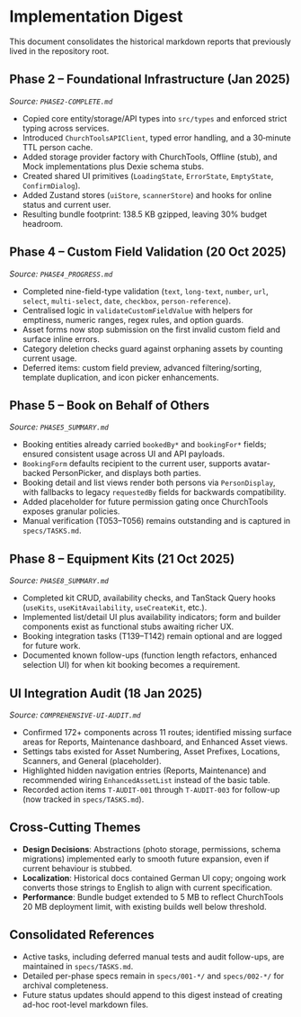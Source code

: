 # Implementation Digest

This document consolidates the historical markdown reports that previously lived in the repository root.

## Phase 2 – Foundational Infrastructure (Jan 2025)
_Source: `PHASE2-COMPLETE.md`_

- Copied core entity/storage/API types into `src/types` and enforced strict typing across services.
- Introduced `ChurchToolsAPIClient`, typed error handling, and a 30‑minute TTL person cache.
- Added storage provider factory with ChurchTools, Offline (stub), and Mock implementations plus Dexie schema stubs.
- Created shared UI primitives (`LoadingState`, `ErrorState`, `EmptyState`, `ConfirmDialog`).
- Added Zustand stores (`uiStore`, `scannerStore`) and hooks for online status and current user.
- Resulting bundle footprint: 138.5 KB gzipped, leaving 30% budget headroom.

## Phase 4 – Custom Field Validation (20 Oct 2025)
_Source: `PHASE4_PROGRESS.md`_

- Completed nine-field-type validation (`text`, `long-text`, `number`, `url`, `select`, `multi-select`, `date`, `checkbox`, `person-reference`).
- Centralised logic in `validateCustomFieldValue` with helpers for emptiness, numeric ranges, regex rules, and option guards.
- Asset forms now stop submission on the first invalid custom field and surface inline errors.
- Category deletion checks guard against orphaning assets by counting current usage.
- Deferred items: custom field preview, advanced filtering/sorting, template duplication, and icon picker enhancements.

## Phase 5 – Book on Behalf of Others
_Source: `PHASE5_SUMMARY.md`_

- Booking entities already carried `bookedBy*` and `bookingFor*` fields; ensured consistent usage across UI and API payloads.
- `BookingForm` defaults recipient to the current user, supports avatar-backed PersonPicker, and displays both parties.
- Booking detail and list views render both persons via `PersonDisplay`, with fallbacks to legacy `requestedBy` fields for backwards compatibility.
- Added placeholder for future permission gating once ChurchTools exposes granular policies.
- Manual verification (T053–T056) remains outstanding and is captured in `specs/TASKS.md`.

## Phase 8 – Equipment Kits (21 Oct 2025)
_Source: `PHASE8_SUMMARY.md`_

- Completed kit CRUD, availability checks, and TanStack Query hooks (`useKits`, `useKitAvailability`, `useCreateKit`, etc.).
- Implemented list/detail UI plus availability indicators; form and builder components exist as functional stubs awaiting richer UX.
- Booking integration tasks (T139–T142) remain optional and are logged for future work.
- Documented known follow-ups (function length refactors, enhanced selection UI) for when kit booking becomes a requirement.

## UI Integration Audit (18 Jan 2025)
_Source: `COMPREHENSIVE-UI-AUDIT.md`_

- Confirmed 172+ components across 11 routes; identified missing surface areas for Reports, Maintenance dashboard, and Enhanced Asset views.
- Settings tabs existed for Asset Numbering, Asset Prefixes, Locations, Scanners, and General (placeholder).
- Highlighted hidden navigation entries (Reports, Maintenance) and recommended wiring `EnhancedAssetList` instead of the basic table.
- Recorded action items `T-AUDIT-001` through `T-AUDIT-003` for follow-up (now tracked in `specs/TASKS.md`).

## Cross-Cutting Themes

- **Design Decisions**: Abstractions (photo storage, permissions, schema migrations) implemented early to smooth future expansion, even if current behaviour is stubbed.
- **Localization**: Historical docs contained German UI copy; ongoing work converts those strings to English to align with current specification.
- **Performance**: Bundle budget extended to 5 MB to reflect ChurchTools 20 MB deployment limit, with existing builds well below threshold.

## Consolidated References

- Active tasks, including deferred manual tests and audit follow-ups, are maintained in `specs/TASKS.md`.
- Detailed per-phase specs remain in `specs/001-*/` and `specs/002-*/` for archival completeness.
- Future status updates should append to this digest instead of creating ad-hoc root-level markdown files.
